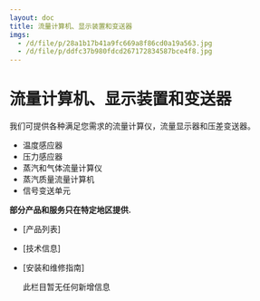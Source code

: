 ```yaml
---
layout: doc
title: 流量计算机、显示装置和变送器
imgs:
  - /d/file/p/28a1b17b41a9fc669a8f86cd0a19a563.jpg
  - /d/file/p/ddfc37b980fdcd267172834587bce4f8.jpg
---
```


# 流量计算机、显示装置和变送器

我们可提供各种满足您需求的流量计算仪，流量显示器和压差变送器。

- 温度感应器
- 压力感应器
- 蒸汽和气体流量计算仪
- 蒸汽质量流量计算机
- 信号变送单元

**部分产品和服务只在特定地区提供.**

- [产品列表]
- [技术信息]
- [安装和维修指南]

  此栏目暂无任何新增信息
